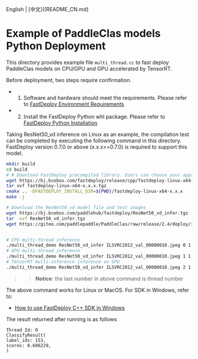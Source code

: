 English | [中文]((README_CN.md)

# Example of PaddleClas models Python Deployment

This directory provides example file `multi_thread.cc` to fast deploy PaddleClas models on CPU/GPU and GPU accelerated by TensorRT.

Before deployment, two steps require confirmation.

- 1. Software and hardware should meet the requirements. Please refer to [FastDeploy Environment Requirements](../../../../docs/cn/build_and_install/download_prebuilt_libraries.md)  
- 2. Install the FastDeploy Python whl package. Please refer to [FastDeploy Python Installation](../../../../docs/cn/build_and_install/download_prebuilt_libraries.md)

Taking ResNet50_vd inference on Linux as an example, the compilation test can be completed by executing the following command in this directory. FastDeploy version 0.7.0 or above (x.x.x>=0.7.0) is required to support this model.

```bash
mkdir build
cd build
# # Download FastDeploy precompiled library. Users can choose your appropriate version in the`FastDeploy Precompiled Library` mentioned above
wget https://bj.bcebos.com/fastdeploy/release/cpp/fastdeploy-linux-x64-x.x.x.tgz
tar xvf fastdeploy-linux-x64-x.x.x.tgz
cmake .. -DFASTDEPLOY_INSTALL_DIR=${PWD}/fastdeploy-linux-x64-x.x.x
make -j

# Download the ResNet50_vd model file and test images
wget https://bj.bcebos.com/paddlehub/fastdeploy/ResNet50_vd_infer.tgz
tar -xvf ResNet50_vd_infer.tgz
wget https://gitee.com/paddlepaddle/PaddleClas/raw/release/2.4/deploy/images/ImageNet/ILSVRC2012_val_00000010.jpeg


# CPU multi-thread inference
./multi_thread_demo ResNet50_vd_infer ILSVRC2012_val_00000010.jpeg 0 1
# GPU multi-thread inference
./multi_thread_demo ResNet50_vd_infer ILSVRC2012_val_00000010.jpeg 1 1
# TensorRT multi-inference inference on GPU
./multi_thread_demo ResNet50_vd_infer ILSVRC2012_val_00000010.jpeg 2 1
```
>> **Notice**: the last number in above command is thread number

The above command works for Linux or MacOS. For SDK in Windows, refer to:  
- [How to use FastDeploy C++ SDK in Windows ](../../../../docs/cn/faq/use_sdk_on_windows.md)

The result returned after running is as follows
```
Thread Id: 0
ClassifyResult(
label_ids: 153,
scores: 0.686229,
)
```
